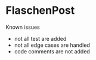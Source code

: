 # FlaschenPost

Known issues
* not all test are added
* not all edge cases are handled  
* code comments are not added
 
